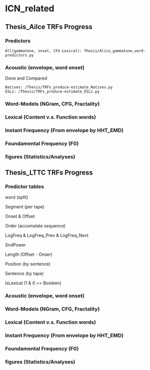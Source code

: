 # ICN_related

## Thesis_Ailce TRFs Progress

### Predictors
```
All(gammatone, onset, CFG-Lexical): Thesis/Alice_gammatone_word-predictors.py
```

### Acoustic (envelope, word onset)
Done and Compared
```
Natives: /Thesis/TRFs_produce-estimate_Natives.py
ESLs: /Thesis/TRFs_produce-estimate_ESLs.py
```

### Word-Models (NGram, CFG, Fractality)

### Lexical (Content v.s. Function words)

### Instant Frequency (From envelope by HHT_EMD)

### Foundamental Frequency (F0)

### figures (Statistics/Analyses)






## Thesis_LTTC TRFs Progress

### Predictor tables
word (split)

Segment (per tape)

Onset & Offset

Order (accumalate sequence)

LogFreq & LogFreq_Prev & LogFreq_Next

SndPower

Length (Offset - Onser)

Position (by sentence)

Sentence (by tape)

IsLexical (1 & 0 == Booleen)

### Acoustic (envelope, word onset)

### Word-Models (NGram, CFG, Fractality)

### Lexical (Content v.s. Function words)

### Instant Frequency (From envelope by HHT_EMD)

### Foundamental Frequency (F0)

### figures (Statistics/Analyses)
